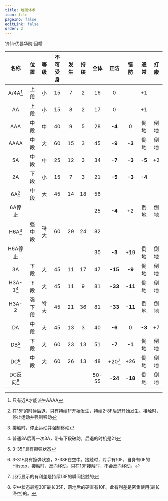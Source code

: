 ```yaml
---
title: 地面体术
icon: file
pageIno: false
editLink: false
order: 2
---
```

铃仙·优昙华院·因幡

|名称|位置|等级|不可受身|发生|持续|全体|正防|错防|通常|打康|
|:--:|:--:|:-:|:-----:|:--:|:-:|:--:|:-:|:--:|:--:|:-:|
|A/4A[^1]|上段|小|15|7|2|16|0||+1||
|AA|上段|小|15|8|2|17|0||+1||
|AAA|中段|中|40|9|5|28|**-4**|0|倒地|倒地|
|AAAA|中段|大|60|15|3|45|**-9**|**-3**|倒地|倒地|
|5A|中段|中|25|12|3|34|**-7**|**-3**|**-5**|+2|
|2A|下段|小|15|7|3|21|**-5**|**-3**|**-4**||
|6A[^2]|中段|大|45|14|18|56|||||
|6A停止||||||25|**-4**|+2|倒地|倒地|
|H6A[^3]|强中段|特大|60|29|24|82|||||
|H6A停止||||||30|**-3**|+19|倒地|倒地|
|3A|下段|大|45|11|17|47|**-15**|**-9**|倒地|倒地|
|H3A-1[^4]|下段|大|45|11|9|81|**-33**|**-11**|倒地|倒地|
|H3A-2|强下段|特大|45|21|36|81|**-33**|**-11**|倒地|倒地|
|DA|中段|大|45|13|3|40|**-6**|0|**-3**|+7|
|DB[^5]|下段|大|60|23|13|51|**-7**|**-1**|倒地|倒地|
|DC[^6]|中段|大|60|26|13|48|+20[^7]|+26|倒地|倒地|
|DC反向[^8]||||||50-55|**-24**|**-18**|倒地|倒地|


[^1]: 只有近A才能派生AAAA
[^2]: 在15F的时候后退，只有持续1F开始发生，持续2-8F后退开始发生。接触时，停止运动并强制移动
[^3]: 接触时，停止运动并强制移动
[^4]: 普通3A后再一次3A，带有下段破防，后退的时机是21
[^5]: 3-35F具有擦弹状态
[^6]: 3-31F具有擦弹状态，3-38F在空中。接触时，对手有10F，自身有0F的Hitstop，接触时，反向移动。只在13F接触时，不会反向移动。
[^7]: 此行显示的有利差是持续13F的瞬间接触的
[^8]: 空中状态最短30F最长35F，落地后的硬直有10F。此有利差是密集使用(最长滞空)的。
